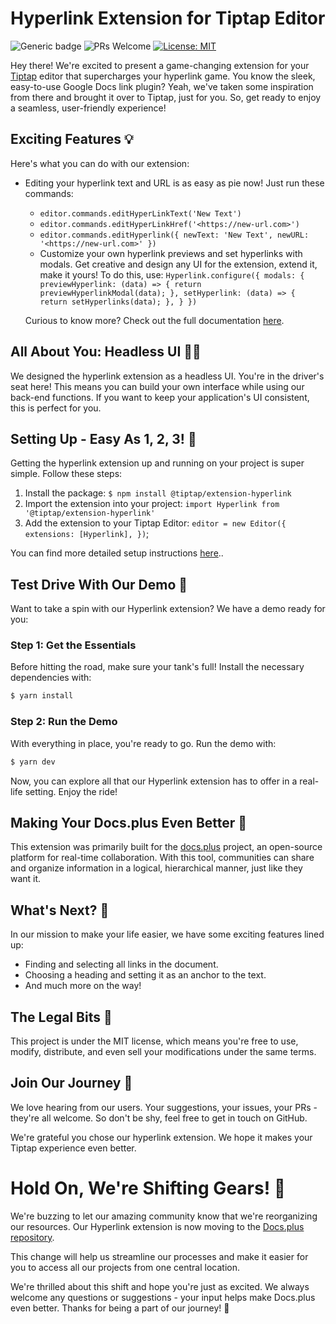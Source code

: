 # Hyperlink Extension for Tiptap Editor

![Generic badge](https://img.shields.io/badge/version-1.0.0-green.svg)
![PRs Welcome](https://img.shields.io/badge/PRs-welcome-green.svg)
[![License: MIT](https://img.shields.io/badge/License-MIT-yellow.svg)](https://opensource.org/licenses/MIT)


Hey there! We're excited to present a game-changing extension for your [Tiptap](https://tiptap.dev/) editor that supercharges your hyperlink game. You know the sleek, easy-to-use Google Docs link plugin? Yeah, we've taken some inspiration from there and brought it over to Tiptap, just for you. So, get ready to enjoy a seamless, user-friendly experience!


## Exciting Features 💡
Here's what you can do with our extension:

- Editing your hyperlink text and URL is as easy as pie now! Just run these commands:
  - `editor.commands.editHyperLinkText('New Text')`
  - `editor.commands.editHyperLinkHref('<https://new-url.com>')`
  - `editor.commands.editHyperlink({ newText: 'New Text', newURL: '<https://new-url.com>' })`
  - Customize your own hyperlink previews and set hyperlinks with modals. Get creative and design any UI for the extension, extend it, make it yours! To do this, use: `Hyperlink.configure({ modals: { previewHyperlink: (data) => { return previewHyperlinkModal(data); }, setHyperlink: (data) => { return setHyperlinks(data); }, } })`

  Curious to know more? Check out the full documentation [here](https://github.com/HMarzban/extension-hyperlink/tree/main/packages/extension-hyperlink).

## All About You: Headless UI 💁‍♀️

We designed the hyperlink extension as a headless UI. You're in the driver's seat here! This means you can build your own interface while using our back-end functions. If you want to keep your application's UI consistent, this is perfect for you.

## Setting Up - Easy As 1, 2, 3! 🔧
Getting the hyperlink extension up and running on your project is super simple. Follow these steps:

1. Install the package: `$ npm install @tiptap/extension-hyperlink`
2. Import the extension into your project: `import Hyperlink from '@tiptap/extension-hyperlink'`
3. Add the extension to your Tiptap Editor: `editor = new Editor({ extensions: [Hyperlink], })`;


You can find more detailed setup instructions [here](https://github.com/HMarzban/extension-hyperlink/tree/main/packages/extension-hyperlink)..

## Test Drive With Our Demo 🚗

Want to take a spin with our Hyperlink extension? We have a demo ready for you:

### Step 1: Get the Essentials

Before hitting the road, make sure your tank's full! Install the necessary dependencies with:
```bash
$ yarn install
```

### Step 2: Run the Demo

With everything in place, you're ready to go. Run the demo with:
```bash
$ yarn dev
```

Now, you can explore all that our Hyperlink extension has to offer in a real-life setting. Enjoy the ride!

## Making Your Docs.plus Even Better 💼

This extension was primarily built for the [docs.plus](http://github.com/docs-plus/docs.plus) project, an open-source platform for real-time collaboration. With this tool, communities can share and organize information in a logical, hierarchical manner, just like they want it.

## What's Next? 🚀
In our mission to make your life easier, we have some exciting features lined up:

- Finding and selecting all links in the document.
- Choosing a heading and setting it as an anchor to the text.
- And much more on the way!

## The Legal Bits 📜
This project is under the MIT license, which means you're free to use, modify, distribute, and even sell your modifications under the same terms.

## Join Our Journey 🤝

We love hearing from our users. Your suggestions, your issues, your PRs - they're all welcome. So don't be shy, feel free to get in touch on GitHub.

We're grateful you chose our hyperlink extension. We hope it makes your Tiptap experience even better.

# Hold On, We're Shifting Gears! 🚚

We're buzzing to let our amazing community know that we're reorganizing our resources. Our Hyperlink extension is now moving to the [Docs.plus repository](https://github.com/docs-plus/docs.plus/tree/main/packages/extension-hyperlink).

This change will help us streamline our processes and make it easier for you to access all our projects from one central location.

We're thrilled about this shift and hope you're just as excited. We always welcome any questions or suggestions - your input helps make Docs.plus even better. Thanks for being a part of our journey! 🙌
